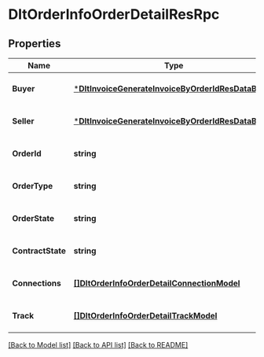 # DltOrderInfoOrderDetailResRpc

## Properties
Name | Type | Description | Notes
------------ | ------------- | ------------- | -------------
**Buyer** | [***DltInvoiceGenerateInvoiceByOrderIdResDataBuyer**](dltInvoiceGenerateInvoiceByOrderIdRes_data_buyer.md) |  | [optional] [default to null]
**Seller** | [***DltInvoiceGenerateInvoiceByOrderIdResDataBuyer**](dltInvoiceGenerateInvoiceByOrderIdRes_data_buyer.md) |  | [optional] [default to null]
**OrderId** | **string** |  | [optional] [default to null]
**OrderType** | **string** |  | [optional] [default to null]
**OrderState** | **string** |  | [optional] [default to null]
**ContractState** | **string** |  | [optional] [default to null]
**Connections** | [**[]DltOrderInfoOrderDetailConnectionModel**](dltOrderInfoOrderDetailConnectionModel.md) |  | [optional] [default to null]
**Track** | [**[]DltOrderInfoOrderDetailTrackModel**](dltOrderInfoOrderDetailTrackModel.md) |  | [optional] [default to null]

[[Back to Model list]](../README.md#documentation-for-models) [[Back to API list]](../README.md#documentation-for-api-endpoints) [[Back to README]](../README.md)

